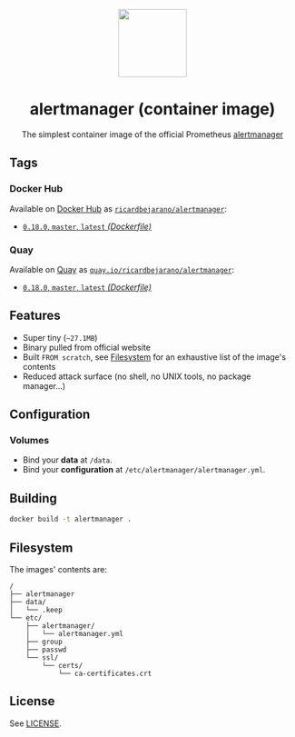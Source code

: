 <p align=center><img src=https://emojipedia-us.s3.dualstack.us-west-1.amazonaws.com/thumbs/320/apple/198/police-cars-revolving-light_1f6a8.png width=120px></p>
<h1 align=center>alertmanager (container image)</h1>
<p align=center>The simplest container image of the official Prometheus <a href=https://github.com/prometheus/alertmanager>alertmanager</a></p>


## Tags

### Docker Hub

Available on [Docker Hub](https://hub.docker.com) as [`ricardbejarano/alertmanager`](https://hub.docker.com/r/ricardbejarano/alertmanager):

- [`0.18.0`, `master`, `latest` *(Dockerfile)*](https://github.com/ricardbejarano/alertmanager/blob/master/Dockerfile)

### Quay

Available on [Quay](https://quay.io) as [`quay.io/ricardbejarano/alertmanager`](https://quay.io/repository/ricardbejarano/alertmanager):

- [`0.18.0`, `master`, `latest` *(Dockerfile)*](https://github.com/ricardbejarano/alertmanager/blob/master/Dockerfile)


## Features

* Super tiny (`~27.1MB`)
* Binary pulled from official website
* Built `FROM scratch`, see [Filesystem](#filesystem) for an exhaustive list of the image's contents
* Reduced attack surface (no shell, no UNIX tools, no package manager...)


## Configuration

### Volumes

- Bind your **data** at `/data`.
- Bind your **configuration** at `/etc/alertmanager/alertmanager.yml`.


## Building

```bash
docker build -t alertmanager .
```


## Filesystem

The images' contents are:

```
/
├── alertmanager
├── data/
│   └── .keep
└── etc/
    ├── alertmanager/
    │   └── alertmanager.yml
    ├── group
    ├── passwd
    └── ssl/
        └── certs/
            └── ca-certificates.crt
```


## License

See [LICENSE](https://github.com/ricardbejarano/alertmanager/blob/master/LICENSE).
